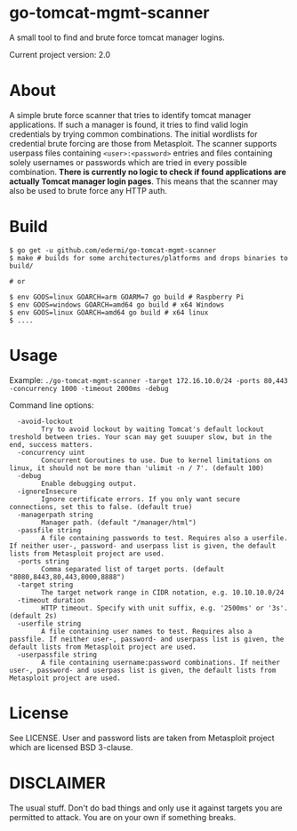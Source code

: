# go-tomcat-mgmt-scanner

A small tool to find and brute force tomcat manager logins.

Current project version: 2.0

# About

A simple brute force scanner that tries to identify tomcat manager applications. If such a manager is found, it tries to find valid login credentials by trying common combinations.
The initial wordlists for credential brute forcing are those from Metasploit. The scanner supports userpass files containing `<user>:<password>` entries and files containing solely usernames or passwords which are tried in every possible combination. **There is currently no logic to check if found applications are actually Tomcat manager login pages**. This means that the scanner may also be used to brute force any HTTP auth.

# Build

```
$ go get -u github.com/edermi/go-tomcat-mgmt-scanner
$ make # builds for some architectures/platforms and drops binaries to build/

# or

$ env GOOS=linux GOARCH=arm GOARM=7 go build # Raspberry Pi
$ env GOOS=windows GOARCH=amd64 go build # x64 Windows
$ env GOOS=linux GOARCH=amd64 go build # x64 linux
$ ....
```

# Usage

Example: `./go-tomcat-mgmt-scanner -target 172.16.10.0/24 -ports 80,443 -concurrency 1000 -timeout 2000ms -debug`

Command line options: 

```
  -avoid-lockout
    	Try to avoid lockout by waiting Tomcat's default lockout treshold between tries. Your scan may get suuuper slow, but in the end, success matters.
  -concurrency uint
    	Concurrent Goroutines to use. Due to kernel limitations on linux, it should not be more than 'ulimit -n / 7'. (default 100)
  -debug
    	Enable debugging output.
  -ignoreInsecure
    	Ignore certificate errors. If you only want secure connections, set this to false. (default true)
  -managerpath string
    	Manager path. (default "/manager/html")
  -passfile string
    	A file containing passwords to test. Requires also a userfile. If neither user-, password- and userpass list is given, the default lists from Metasploit project are used.
  -ports string
    	Comma separated list of target ports. (default "8080,8443,80,443,8000,8888")
  -target string
    	The target network range in CIDR notation, e.g. 10.10.10.0/24
  -timeout duration
    	HTTP timeout. Specify with unit suffix, e.g. '2500ms' or '3s'. (default 2s)
  -userfile string
    	A file containing user names to test. Requires also a passfile. If neither user-, password- and userpass list is given, the default lists from Metasploit project are used.
  -userpassfile string
    	A file containing username:password combinations. If neither user-, password- and userpass list is given, the default lists from Metasploit project are used.
```

# License

See LICENSE. User and password lists are taken from Metasploit project which are licensed BSD 3-clause.

# DISCLAIMER

The usual stuff. Don't do bad things and only use it against targets you are permitted to attack. You are on your own if something breaks.